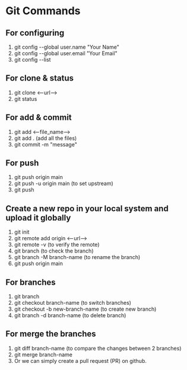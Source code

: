 # Git Commands

## For configuring
1. git config --global user.name "Your Name"
2. git config --global user.email "Your Email"
3. git config --list

## For clone & status
1. git clone <--url-->
2. git status

## For add & commit
1. git add <--file_name-->
2. git add .  (add all the files)
3. git commit -m "message"

## For push
1. git push origin main
2. git push -u origin main (to set upstream)
3. git push

## Create a new repo in your local system and upload it globally
1. git init
2. git remote add origin <--url-->
3. git remote -v (to verify the remote)
4. git branch (to check the branch)
5. git branch -M branch-name (to rename the branch)
6. git push origin main

## For branches
1. git branch
2. git checkout branch-name (to switch branches)
3. git checkout -b new-branch-name (to create new branch)
4. git branch -d branch-name (to delete branch)

## For merge the branches
1. git diff branch-name (to compare the changes between 2 branches)
2. git merge branch-name
3. Or we can simply create a pull request (PR) on github.